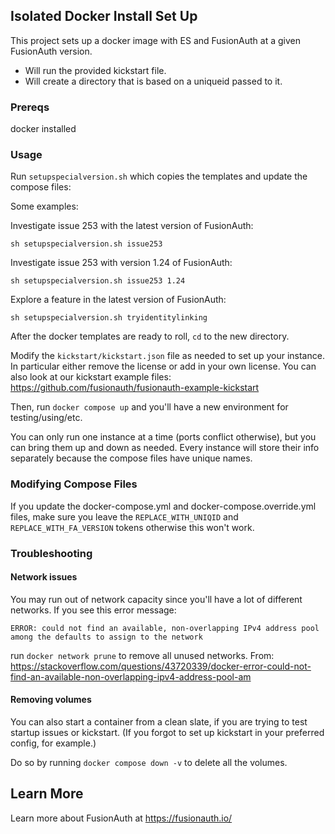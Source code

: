 ## Isolated Docker Install Set Up

This project sets up a docker image with ES and FusionAuth at a given FusionAuth version. 

* Will run the provided kickstart file.
* Will create a directory that is based on a uniqueid passed to it.

### Prereqs

docker installed

### Usage

Run `setupspecialversion.sh` which copies the templates and update the compose files:

Some examples:

Investigate issue 253 with the latest version of FusionAuth:

```
sh setupspecialversion.sh issue253                
```

Investigate issue 253 with version 1.24 of FusionAuth:

```
sh setupspecialversion.sh issue253 1.24
```

Explore a feature in the latest version of FusionAuth:

```
sh setupspecialversion.sh tryidentitylinking
```

After the docker templates are ready to roll, `cd` to the new directory.

Modify the `kickstart/kickstart.json` file as needed to set up your instance. In particular either remove the license or add in your own license. You can also look at our kickstart example files: https://github.com/fusionauth/fusionauth-example-kickstart

Then, run `docker compose up` and you'll have a new environment for testing/using/etc.

You can only run one instance at a time (ports conflict otherwise), but you can bring them up and down as needed. Every instance will store their info separately because the compose files have unique names.

### Modifying Compose Files

If you update the docker-compose.yml and docker-compose.override.yml files, make sure you leave the `REPLACE_WITH_UNIQID` and `REPLACE_WITH_FA_VERSION` tokens otherwise this won't work.

### Troubleshooting

#### Network issues

You may run out of network capacity since you'll have a lot of different networks. If you see this error message:

```
ERROR: could not find an available, non-overlapping IPv4 address pool among the defaults to assign to the network
```

run `docker network prune` to remove all unused networks. From: https://stackoverflow.com/questions/43720339/docker-error-could-not-find-an-available-non-overlapping-ipv4-address-pool-am


#### Removing volumes

You can also start a container from a clean slate, if you are trying to test startup issues or kickstart. (If you forgot to set up kickstart in your preferred config, for example.)

 Do so by running `docker compose down -v` to delete all the volumes.

## Learn More

Learn more about FusionAuth at https://fusionauth.io/

